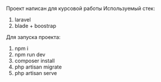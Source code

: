Проект написан для курсовой работы
Используемый стек:
1) laravel
2) blade + boostrap

Для запуска проекта:
1) npm i
2) npm run dev
3) composer install
4) php artisan migrate
5) php artisan serve
